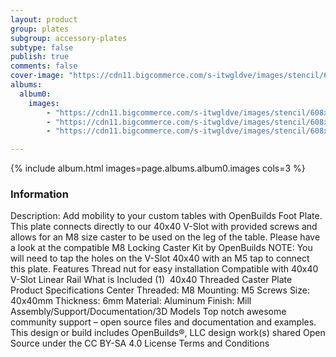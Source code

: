 ```yaml
---
layout: product
group: plates
subgroup: accessory-plates
subtype: false
publish: true
comments: false
cover-image: "https://cdn11.bigcommerce.com/s-itwgldve/images/stencil/608x608/products/3856/7992/Caster_Foot_Plate_Front__43519.1675310615.png?c=2"
albums:
  album0:
    images:
        - "https://cdn11.bigcommerce.com/s-itwgldve/images/stencil/608x608/products/3856/7992/Caster_Foot_Plate_Front__43519.1675310615.png?c=2"
        - "https://cdn11.bigcommerce.com/s-itwgldve/images/stencil/608x608/products/3856/7994/Caster_Foot_Plate_Front_InUse__62340.1675310615.png?c=2"
        - "https://cdn11.bigcommerce.com/s-itwgldve/images/stencil/608x608/products/3856/7993/Caster_Foot_Plate_Front_Multiple__38130.1675310615.png?c=2"

---
```


{% include album.html images=page.albums.album0.images cols=3 %}

### Information

Description:
 Add mobility to your custom tables with OpenBuilds Foot Plate. This plate connects directly to our 40x40 V-Slot with provided screws and allows for an M8 size caster to be used on the leg of the table.  Please have a look at the compatible M8 Locking  Caster Kit by OpenBuilds NOTE: You will need to tap the holes on the V-Slot 40x40 with an M5 tap to connect this plate.   Features  Thread nut for easy installation Compatible with 40x40 V-Slot Linear Rail  What is Included  (1)  40x40 Threaded Caster Plate  Product Specifications  Center Threaded: M8 Mounting: M5 Screws Size: 40x40mm Thickness: 6mm Material: Aluminum Finish: Mill  Assembly/Support/Documentation/3D Models Top notch awesome community support – open source files and documentation and examples. This design or build includes OpenBuilds®, LLC design work(s) shared Open Source under the CC BY-SA 4.0 License Terms and Conditions  

